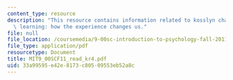 ```yaml
---
content_type: resource
description: "This resource contains information related to kosslyn chapter 4 \u2013\
  \ learning: how the experience changes us."
file: null
file_location: /coursemedia/9-00sc-introduction-to-psychology-fall-2011/33a99595e42e8173c80509553eb52a8c_MIT9_00SCF11_read_kr4.pdf
file_type: application/pdf
resourcetype: Document
title: MIT9_00SCF11_read_kr4.pdf
uid: 33a99595-e42e-8173-c805-09553eb52a8c
---
```

